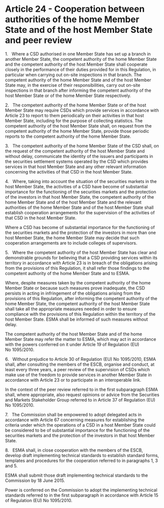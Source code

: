 # Article 24 - Cooperation between authorities of the home Member State and of the host Member State and peer review


1.   Where a CSD authorised in one Member State has set up a branch in another Member State, the competent authority of the home Member State and the competent authority of the host Member State shall cooperate closely in the performance of their duties provided for in this Regulation, in particular when carrying out on-site inspections in that branch. The competent authority of the home Member State and of the host Member State may, in the exercise of their responsibilities, carry out on-site inspections in that branch after informing the competent authority of the host Member State or of the home Member State respectively.

2.   The competent authority of the home Member State or of the host Member State may require CSDs which provide services in accordance with Article 23 to report to them periodically on their activities in that host Member State, including for the purpose of collecting statistics. The competent authority of the host Member State shall, on request from the competent authority of the home Member State, provide those periodic reports to the competent authority of the home Member State.

3.   The competent authority of the home Member State of the CSD shall, on the request of the competent authority of the host Member State and without delay, communicate the identity of the issuers and participants in the securities settlement systems operated by the CSD which provides services in that host Member State and any other relevant information concerning the activities of that CSD in the host Member State.

4.   Where, taking into account the situation of the securities markets in the host Member State, the activities of a CSD have become of substantial importance for the functioning of the securities markets and the protection of the investors in that host Member State, the competent authority of the home Member State and of the host Member State and the relevant authorities of the home Member State and of the host Member State shall establish cooperation arrangements for the supervision of the activities of that CSD in the host Member State.

Where a CSD has become of substantial importance for the functioning of the securities markets and the protection of the investors in more than one host Member State, the home Member State may decide that such cooperation arrangements are to include colleges of supervisors.

5.   Where the competent authority of the host Member State has clear and demonstrable grounds for believing that a CSD providing services within its territory in accordance with Article 23 is in breach of the obligations arising from the provisions of this Regulation, it shall refer those findings to the competent authority of the home Member State and to ESMA.

Where, despite measures taken by the competent authority of the home Member State or because such measures prove inadequate, the CSD persists in acting in infringement of the obligations arising from the provisions of this Regulation, after informing the competent authority of the home Member State, the competent authority of the host Member State shall take all the appropriate measures needed in order to ensure compliance with the provisions of this Regulation within the territory of the host Member State. ESMA shall be informed of such measures without delay.

The competent authority of the host Member State and of the home Member State may refer the matter to ESMA, which may act in accordance with the powers conferred on it under Article 19 of Regulation (EU) No 1095/2010.

6.   Without prejudice to Article 30 of Regulation (EU) No 1095/2010, ESMA shall, after consulting the members of the ESCB, organise and conduct, at least every three years, a peer review of the supervision of CSDs which make use of the freedom to provide services in another Member State in accordance with Article 23 or to participate in an interoperable link.

In the context of the peer review referred to in the first subparagraph ESMA shall, where appropriate, also request opinions or advice from the Securities and Markets Stakeholder Group referred to in Article 37 of Regulation (EU) No 1095/2010.

7.   The Commission shall be empowered to adopt delegated acts in accordance with Article 67 concerning measures for establishing the criteria under which the operations of a CSD in a host Member State could be considered to be of substantial importance for the functioning of the securities markets and the protection of the investors in that host Member State.

8.   ESMA shall, in close cooperation with the members of the ESCB, develop draft implementing technical standards to establish standard forms, templates and procedures for the cooperation referred to in paragraphs 1, 3 and 5.

ESMA shall submit those draft implementing technical standards to the Commission by 18 June 2015.

Power is conferred on the Commission to adopt the implementing technical standards referred to in the first subparagraph in accordance with Article 15 of Regulation (EU) No 1095/2010.

